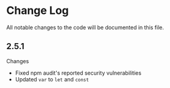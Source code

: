 # Change Log

All notable changes to the code will be documented in this file.

## 2.5.1

Changes

- Fixed npm audit's reported security vulnerabilities
- Updated `var` to `let` and `const`

